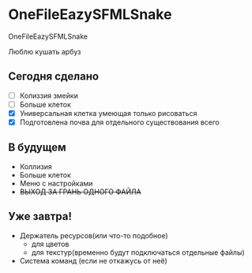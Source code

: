 # OneFileEazySFMLSnake
OneFileEazySFMLSnake

Люблю кушать арбуз

## Сегодня сделано
- [ ] Колиззия змейки
- [ ] Больше клеток
- [x] Универсальная клетка умеющая только рисоваться
- [x] Подготовлена почва для отдельного существования всего

## В будущем
- Коллизия
- Больше клеток
- Меню с настройками
- ~~ВЫХОД ЗА ГРАНЬ ОДНОГО ФАЙЛА~~

## Уже завтра!
- Держатель ресурсов(или что-то подобное)
    - для цветов
    - для текстур(временно будут подключаться отдельные файлы)
- Система команд (если не откажусь от неё)
